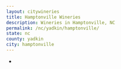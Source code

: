 ```yaml
---
layout: citywineries
title: Hamptonville Wineries
description: Wineries in Hamptonville, NC
permalink: /nc/yadkin/hamptonville/
state: nc
county: yadkin
city: hamptonville
---
```

-
